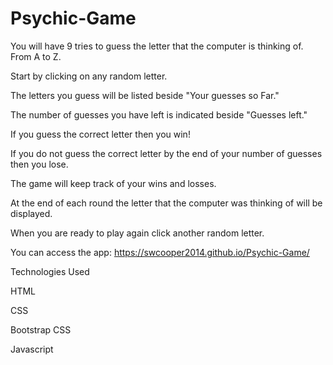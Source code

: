 # Psychic-Game

You will have 9 tries to guess the letter that the computer is thinking of. From A to Z.

Start by clicking on any random letter.

The letters you guess will be listed beside "Your guesses so Far."

The number of guesses you have left is indicated beside "Guesses left."

If you guess the correct letter then you win!

If you do not guess the correct letter by the end of your number of guesses then you lose.

The game will keep track of your wins and losses.

At the end of each round the letter that the computer was thinking of will be displayed.

When you are ready to play again click another random letter.

You can access the app: https://swcooper2014.github.io/Psychic-Game/

Technologies Used

HTML

CSS

Bootstrap CSS

Javascript
